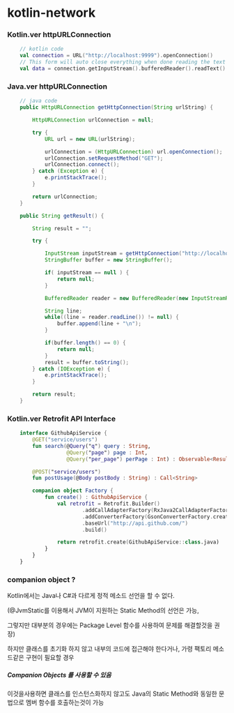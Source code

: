 # kotlin-network

### Kotlin.ver httpURLConnection
```kotlin
    // kotlin code
    val connection = URL("http://localhost:9999").openConnection()
    // This form will auto close everything when done reading the text or on an exception.
    val data = connection.getInputStream().bufferedReader().readText()
```

### Java.ver httpURLConnection
```java
    // java code
    public HttpURLConnection getHttpConnection(String urlString) {

        HttpURLConnection urlConnection = null;

        try {
            URL url = new URL(urlString);

            urlConnection = (HttpURLConnection) url.openConnection();
            urlConnection.setRequestMethod("GET");
            urlConnection.connect();
        } catch (Exception e) {
            e.printStackTrace();
        }

        return urlConnection;
    }

    public String getResult() {

        String result = "";

        try {

            InputStream inputStream = getHttpConnection("http://localhost:9999").getInputStream();
            StringBuffer buffer = new StringBuffer();

            if( inputStream == null ) {
                return null;
            }

            BufferedReader reader = new BufferedReader(new InputStreamReader(inputStream));

            String line;
            while((line = reader.readLine()) != null) {
                buffer.append(line + "\n");
            }

            if(buffer.length() == 0) {
                return null;
            }
            result = buffer.toString();
        } catch (IOException e) {
            e.printStackTrace();
        }

        return result;
    }
```

### Kotlin.ver Retrofit API Interface
```kotlin
    interface GithubApiService {
        @GET("service/users")
        fun search(@Query("q") query : String,
                   @Query("page") page : Int,
                   @Query("per_page") perPage : Int) : Observable<Result>

        @POST("service/users")
        fun postUsage(@Body postBody : String) : Call<String>

        companion object Factory {
            fun create() : GithubApiService {
                val retrofit = Retrofit.Builder()
                        .addCallAdapterFactory(RxJava2CallAdapterFactory.create())
                        .addConverterFactory(GsonConverterFactory.create())
                        .baseUrl("http://api.github.com/")
                        .build()

                return retrofit.create(GithubApiService::class.java)
            }
        }
    }
```

### companion object ?
Kotlin에서는 Java나 C#과 다르게 정적 메소드 선언을 할 수 없다. 

(@JvmStatic를 이용해서 JVM이 지원하는 Static Method의 선언은 가능,

그렇지만 대부분의 경우에는 Package Level 함수를 사용하여 문제를 해결할것을 권장)

하지만 클래스를 초기화 하지 않고 내부의 코드에 접근해야 한다거나, 가령 팩토리 메소드같은 구현이 필요할 경우 

##### Companion Objects 를 사용할 수 있음

이것을사용하면 클래스를 인스턴스화하지 않고도 Java의 Static Method와 동일한 문법으로 멤버 함수를 호출하는것이 가능
